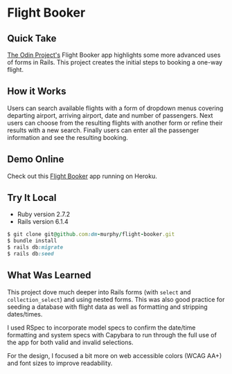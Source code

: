 # Flight Booker

## Quick Take

[The Odin Project's](https://www.theodinproject.com/paths/full-stack-ruby-on-rails/courses/ruby-on-rails/lessons/flight-booker) Flight Booker app highlights some more advanced uses of forms in Rails. This project creates the initial steps to booking a one-way flight. 

## How it Works

Users can search available flights with a form of dropdown menus covering departing airport, arriving airport, date and number of passengers. Next users can choose from the resulting flights with another form or refine their results with a new search. Finally users can enter all the passenger information and see the resulting booking.

## Demo Online

Check out this [Flight Booker](https://intense-ocean-12420.herokuapp.com/) app running on Heroku.

## Try It Local

* Ruby version 2.7.2
* Rails version 6.1.4

```ruby
$ git clone git@github.com:dm-murphy/flight-booker.git
$ bundle install
$ rails db:migrate
$ rails db:seed
```

## What Was Learned

This project dove much deeper into Rails forms (with `select` and `collection_select`) and using nested forms. This was also good practice for seeding a database with flight data as well as formatting and stripping dates/times.

I used RSpec to incorporate model specs to confirm the date/time formatting and system specs with Capybara to run through the full use of the app for both valid and invalid selections.

For the design, I focused a bit more on web accessible colors (WCAG AA+) and font sizes to improve readability.